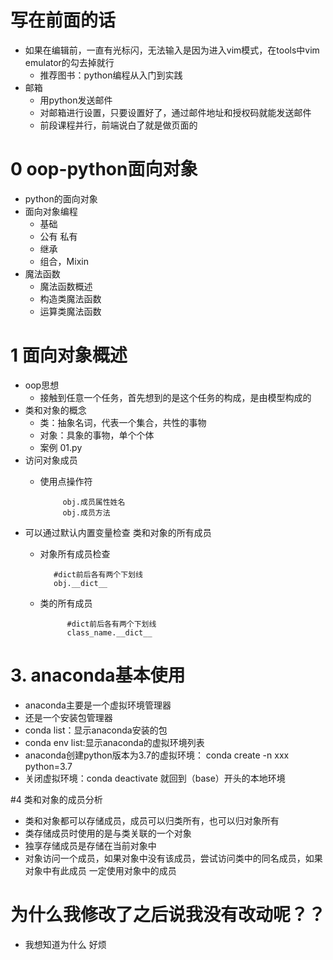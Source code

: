 # 写在前面的话
- 如果在编辑前，一直有光标闪，无法输入是因为进入vim模式，在tools中vim emulator的勾去掉就行
    - 推荐图书：python编程从入门到实践
- 邮箱
    - 用python发送邮件
    - 对邮箱进行设置，只要设置好了，通过邮件地址和授权码就能发送邮件
    - 前段课程并行，前端说白了就是做页面的
# 0 oop-python面向对象
- python的面向对象
- 面向对象编程
    - 基础
    - 公有 私有
    - 继承
    - 组合，Mixin
- 魔法函数
    - 魔法函数概述
    - 构造类魔法函数
    - 运算类魔法函数
# 1 面向对象概述
- oop思想
    - 接触到任意一个任务，首先想到的是这个任务的构成，是由模型构成的
- 类和对象的概念
    - 类：抽象名词，代表一个集合，共性的事物
    - 对象：具象的事物，单个个体
    - 案例 01.py
- 访问对象成员
    - 使用点操作符
    
               obj.成员属性姓名
               obj.成员方法
- 可以通过默认内置变量检查 类和对象的所有成员
    - 对象所有成员检查
    
             #dict前后各有两个下划线
             obj.__dict__
    - 类的所有成员
                
                #dict前后各有两个下划线
                class_name.__dict__
    

# 3. anaconda基本使用
- anaconda主要是一个虚拟环境管理器
- 还是一个安装包管理器
- conda list：显示anaconda安装的包
- conda env list:显示anaconda的虚拟环境列表
- anaconda创建python版本为3.7的虚拟环境： conda create -n xxx python=3.7
- 关闭虚拟环境：conda deactivate 就回到（base）开头的本地环境

#4 类和对象的成员分析
- 类和对象都可以存储成员，成员可以归类所有，也可以归对象所有
- 类存储成员时使用的是与类关联的一个对象
- 独享存储成员是存储在当前对象中
- 对象访问一个成员，如果对象中没有该成员，尝试访问类中的同名成员，如果对象中有此成员
一定使用对象中的成员
# 为什么我修改了之后说我没有改动呢？？
- 我想知道为什么 好烦

